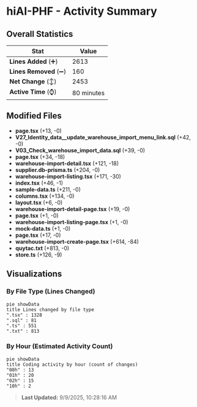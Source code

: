 # hiAI-PHF - Activity Summary 

## Overall Statistics

| Stat                   | Value                                                             |
| ---------------------- | ----------------------------------------------------------------- |
| **Lines Added** (➕)   | 2613                                          |
| **Lines Removed** (➖) | 160                                        |
| **Net Change** (↕)    | 2453                |
| **Active Time** (⌚)   | 80 minutes |


## Modified Files
- **page.tsx** (+13, -0)
- **V27_Identity_data__update_warehouse_import_menu_link.sql** (+42, -0)
- **V03_Check_warehouse_import_data.sql** (+39, -0)
- **page.tsx** (+34, -18)
- **warehouse-import-detail.tsx** (+121, -18)
- **supplier.db-prisma.ts** (+204, -0)
- **warehouse-import-listing.tsx** (+171, -30)
- **index.tsx** (+46, -1)
- **sample-data.ts** (+211, -0)
- **columns.tsx** (+134, -0)
- **layout.tsx** (+6, -0)
- **warehouse-import-detail-page.tsx** (+19, -0)
- **page.tsx** (+1, -0)
- **warehouse-import-listing-page.tsx** (+1, -0)
- **mock-data.ts** (+1, -0)
- **page.tsx** (+17, -0)
- **warehouse-import-create-page.tsx** (+614, -84)
- **quytac.txt** (+813, -0)
- **store.ts** (+126, -9)

## Visualizations

### By File Type (Lines Changed)

```mermaid
pie showData
title Lines changed by file type
".tsx" : 1328
".sql" : 81
".ts" : 551
".txt" : 813
```

### By Hour (Estimated Activity Count)

```mermaid
pie showData
title Coding activity by hour (count of changes)
"00h" : 13
"01h" : 20
"02h" : 15
"10h" : 2
```


> **Last Updated:** 9/9/2025, 10:28:16 AM